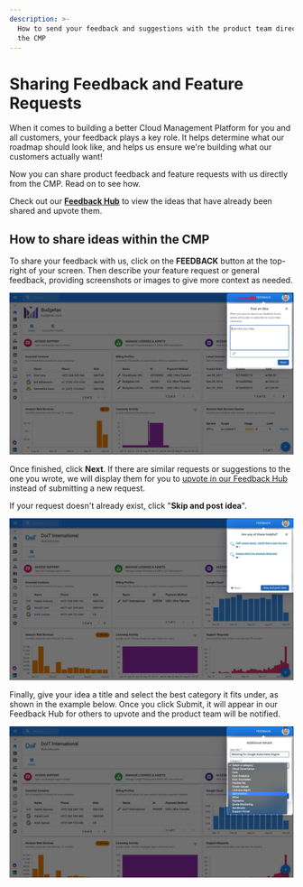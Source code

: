 ```yaml
---
description: >-
  How to send your feedback and suggestions with the product team directly from
  the CMP
---
```


# Sharing Feedback and Feature Requests

When it comes to building a better Cloud Management Platform for you and all customers, your feedback plays a key role. It helps determine what our roadmap should look like, and helps us ensure we're building what our customers actually want!

Now you can share product feedback and feature requests with us directly from the CMP. Read on to see how.

Check out our [**Feedback Hub**](https://feedback.doit-intl.com/) to view the ideas that have already been shared and upvote them.

## How to share ideas within the CMP

To share your feedback with us, click on the **FEEDBACK** button at the top-right of your screen. Then describe your feature request or general feedback, providing screenshots or images to give more context as needed.

![](../.gitbook/assets/feedback1.jpg)



Once finished, click **Next**. If there are similar requests or suggestions to the one you wrote, we will display them for you to [upvote in our Feedback Hub](upvoting-existing-ideas-in-the-feedback-hub.md) instead of submitting a new request.

If your request doesn't already exist, click "**Skip and post idea**".

![](../.gitbook/assets/feedback2a.jpg)



Finally, give your idea a title and select the best category it fits under, as shown in the example below. Once you click Submit, it will appear in our Feedback Hub for others to upvote and the product team will be notified.

![](../.gitbook/assets/feedback3.jpg)

